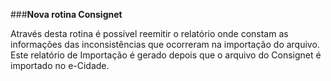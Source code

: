 ###**Nova rotina Consignet**

Através desta rotina é possível reemitir o relatório onde constam as informações das inconsistências que ocorreram na importação do arquivo.
 Este relatório de Importação é gerado depois que o arquivo do Consignet é importado no e-Cidade.
